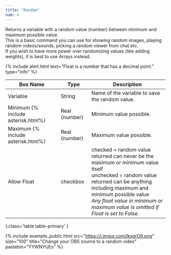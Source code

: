 ```yaml
---
title: "Random"
num: 4
---
```


Returns a variable with a random value (number) between minimum and maximum possible value.\
This is a basic command you can use for showing random images, playing random videos/sounds, picking a random viewer from chat etc.\
If you wish to have more power over randomizing values (like adding weights), it is best to use Arrays instead.

{% include alert.html text="Float is a number that has a decimal point." type="info" %}  

| Box Name | Type | Description | 
|-------|--------|--------
| Variable | String | Name of the variable to save the random value. |
| Minimum {% include asterisk.html%} | Real (number) | Minimum value possible.|
| Maximum {% include asterisk.html%}| Real (number) | Maximum value possible.
|Allow Float| checkbox| checked = random value returned can never be the maximum or minimum value itself <br/> unchecked = random value returned can be anything including maximum and minimum possible value <br/> *Any float value in minimum or maximum value is omitted if Float is set to False.*|
{:class='table table-primary' }

{% include example_public.html src="https://i.imgur.com/lksgrO9.png" size="100" title="Change your OBS source to a random video" pastebin="YYWNYUEs" %}







